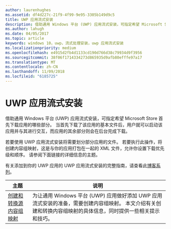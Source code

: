 ```yaml
---
author: laurenhughes
ms.assetid: df4d227c-21f9-4f99-9e95-3305b149d9c5
title: UWP 应用流式安装
description: 借助通用 Windows 平台 (UWP) 应用流式安装，可指定希望 Microsoft Store 首先下载应用的哪些部分。 当首先下载了该应用的基本文件后，用户就可以启动该应用并与其进行交互，而应用的其余部分则会在后台完成下载。
ms.author: lahugh
ms.date: 04/05/2017
ms.topic: article
keywords: windows 10，uwp，流式处理安装，uwp 应用流式安装
ms.localizationpriority: medium
ms.openlocfilehash: e4915d2fb4d1133cd190d766d38c79934d9f3956
ms.sourcegitcommit: 38f06f1714334273d865935d9afb80efffe97a17
ms.translationtype: MT
ms.contentlocale: zh-CN
ms.lasthandoff: 11/09/2018
ms.locfileid: "6185725"
---
```

# <a name="uwp-app-streaming-install"></a>UWP 应用流式安装
借助通用 Windows 平台 (UWP) 应用流式安装，可指定希望 Microsoft Store 首先下载应用的哪些部分。 当首先下载了该应用的基本文件后，用户就可以启动该应用并与其进行交互，而应用的其余部分则会在后台完成下载。 

若要使用 UWP 应用流式安装将需要划分部分应用的文件。 若要执行此操作，将创建内容组映射，这是与你的应用打包在一起的 XML 文件，允许你设置下载优先级和顺序。 请参阅下面链接的详细信息的主题。

有关添加到你的 UWP 应用的 UWP 应用流式安装的完整指南，请查看此[博客系列](https://blogs.msdn.microsoft.com/appinstaller/2017/03/15/uwp-streaming-app-installation/)。

| 主题 | 说明 | 
|-------|-------------|
| [创建和转换源内容组映射](create-cgm.md) | 为让通用 Windows 平台 (UWP) 应用做好添加 UWP 应用流式安装的准备，需要创建内容组映射。 本文介绍有关创建和转换内容组映射的具体信息，同时提供一些相关提示和技巧。 |